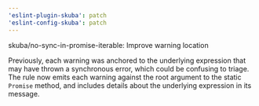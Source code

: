 ```yaml
---
'eslint-plugin-skuba': patch
'eslint-config-skuba': patch
---
```


skuba/no-sync-in-promise-iterable: Improve warning location

Previously, each warning was anchored to the underlying expression that may have thrown a synchronous error, which could be confusing to triage. The rule now emits each warning against the root argument to the static `Promise` method, and includes details about the underlying expression in its message.
